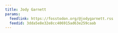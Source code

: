 ```yaml
---
title: Jody Garnett
params:
  feedlink: https://fosstodon.org/@jodygarnett.rss
  feedid: 3dda5e8e32e8cc406915ad63e259caab
---
```

